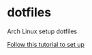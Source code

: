 # dotfiles
Arch Linux setup dotfiles

[Follow this tutorial to set up](https://www.atlassian.com/git/tutorials/dotfiles)
